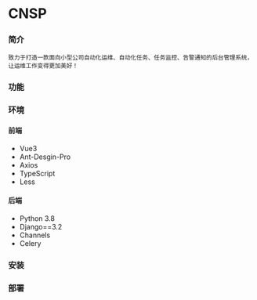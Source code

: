
# CNSP



### 简介
`致力于打造一款面向小型公司自动化运维、自动化任务、任务监控、告警通知的后台管理系统，让运维工作变得更加美好！`

### 功能

### 环境
#### 前端
- Vue3
- Ant-Desgin-Pro
- Axios
- TypeScript
- Less
#### 后端
- Python 3.8
- Django==3.2
- Channels
- Celery
### 安装


### 部署

